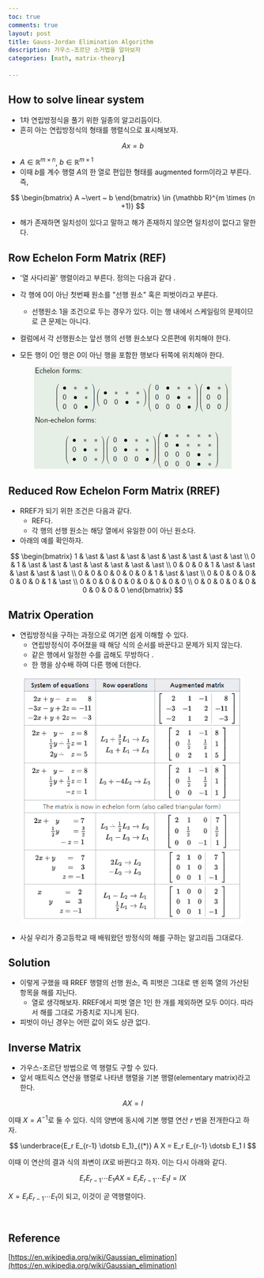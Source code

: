 ```yaml
---
toc: true
comments: true
layout: post 
title: Gauss-Jordan Elimination Algorithm
description: 가우스-조르단 소거법을 알아보자
categories: [math, matrix-theory]

---
```


## How to solve linear system 

- 1차 연립방정식을 풀기 위한 일종의 알고리듬이다. 
- 흔히 아는 연립방정식의 형태를 행렬식으로 표시해보자. 

$$
A x = b 
$$

- $A \in {\mathbb R}^{m \times n}$, $b \in  {\mathbb R}^{m \times 1}$
- 이때 $b$를 계수 행렬 $A$의 한 열로 편입한 형태를 augmented form이라고 부른다. 즉, 

$$
\begin{bmatrix}
A ~\vert ~ b
\end{bmatrix}
\in {\mathbb R}^{m \times (n +1)}
$$

- 해가 존재하면 일치성이 있다고 말하고 해가 존재하지 않으면 일치성이 없다고 말한다. 

## Row Echelon Form Matrix (REF)

- '열 사다리꼴' 행렬이라고 부른다. 정의는 다음과 같다 .

- 각 행에 0이 아닌 첫번째 원소를 "선행 원소" 혹은 피벗이라고 부른다. 
	- 선행원소 1을 조건으로 두는 경우가 있다. 이는 행 내에서 스케일링의 문제이므로 큰 문제는 아니다.  
- 컬럼에서 각 선행원소는 앞선 행의 선행 원소보다 오른편에 위치해야 한다. 
- 모든 행이 0인 행은 0이 아닌 행을 포함한 행보다 뒤쪽에 위치해야 한다. 

<p align="center"><kbd> <img src="https://github.com/anarinsk/lie-gauss_jordan/blob/master/assets/imgs/echelon.png?raw=true" width="400"> </kbd></p>


## Reduced Row Echelon Form Matrix (RREF)

- RREF가 되기 위한 조건은 다음과 같다.
	- REF다. 
	- 각 행의 선행 원소는 해당 열에서 유일한 0이 아닌 원소다. 
- 아래의 예를 확인하자. 

$$
\begin{bmatrix}
1 & \ast & \ast & \ast & \ast & \ast & \ast & \ast & \ast \\
0 & 1 & \ast & \ast & \ast & \ast & \ast & \ast & \ast     \\
0 & 0 & 0 & 1 & \ast & \ast & \ast & \ast & \ast   \\
0 & 0 & 0 & 0 & 0 & 0 & 1 &   \ast & \ast   \\
0 & 0 & 0 & 0 & 0 & 0 & 0 & 1 & \ast   \\
0 & 0 & 0 & 0 & 0 & 0 & 0 & 0 & 0   \\
0 & 0 & 0 & 0 & 0 & 0 & 0 & 0 & 0  
\end{bmatrix}
$$

## Matrix Operation 

- 연립방정식을 구하는 과정으로 여기면 쉽게 이해할 수 있다. 
	- 연립방정식이 주어졌을 때 해당 식의 순서를 바꾼다고 문제가 되지 않는다. 
	- 같은 행에서 일정한 수를 곱해도 무방하다 .
	- 한 행을 상수배 하여 다른 행에 더한다.

<p align="center"><kbd> <img src="https://github.com/anarinsk/lie-gauss_jordan/blob/master/assets/imgs/row_op.png?raw=true" width="450"> </kbd></p>

- 사실 우리가 중고등학교 때 배워왔던 방정식의 해를 구하는 알고리듬 그대로다.

 
## Solution 

- 이렇게 구했을 때 RREF 행렬의 선행 원소, 즉 피벗은 그대로 맨 왼쪽 열의 가산된 항목을 해를 지닌다. 
	- 열로 생각해보자. RREF에서 피벗 열은 1인 한 개를 제외하면 모두 0이다. 따라서 해를 그대로 가중치로 지니게 된다. 
- 피벗이 아닌 경우는 어떤 값이 와도 상관 없다. 

## Inverse Matrix 

- 가우스-조르단 방법으로 역 행렬도 구할 수 있다. 
- 앞서 매트릭스 연산을 행렬로 나타낸 행렬을 기본 행렬(elementary matrix)라고 한다. 

$$
AX = I
$$

이때 $X = A^{-1}$로 둘 수 있다. 식의 양변에 동시에 기본 행렬 연산 $r$ 번을 전개한다고 하자. 

$$
\underbrace{E_r E_{r-1} \dotsb E_1}_{(*)} A X = E_r E_{r-1} \dotsb E_1 I
$$

이때 이 연산의 결과 식의 좌변이 $IX$로 바뀐다고 하자. 이는 다시 아래와 같다. 

$$
E_r E_{r-1} \dotsb E_1 A X = E_r E_{r-1} \dotsb E_1 I = IX
$$

$X = E_r E_{r-1} \dotsb E_1$이 되고, 이것이 곧 역행렬이다.  

&nbsp; 

## Reference 

[https://en.wikipedia.org/wiki/Gaussian_elimination](https://en.wikipedia.org/wiki/Gaussian_elimination)

<!--stackedit_data:
eyJoaXN0b3J5IjpbLTE1NTM5NzU5MjldfQ==
-->